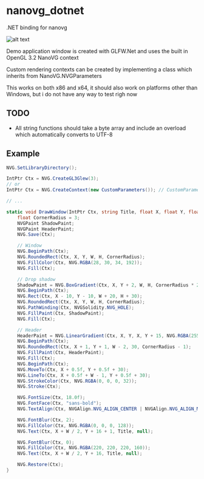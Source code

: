 # nanovg_dotnet
.NET binding for nanovg

![alt text](https://raw.githubusercontent.com/sbarisic/nanovg_dotnet/master/screenshots/a.png "A")

Demo application window is created with GLFW.Net and uses the built in
OpenGL 3.2 NanoVG context

Custom rendering contexts can be created by implementing a class which
inherits from NanoVG.NVGParameters

This works on both x86 and x64, it should also work on platforms other
than Windows, but i do not have any way to test righ now

## TODO
* All string functions should take a byte array and include an overload which automatically converts to UTF-8

## Example

```csharp
NVG.SetLibraryDirectory();

IntPtr Ctx = NVG.CreateGL3Glew(3);
// or
IntPtr Ctx = NVG.CreateContext(new CustomParameters()); // CustomParameters inherits from NanoVG.NVGParameters

// ...

static void DrawWindow(IntPtr Ctx, string Title, float X, float Y, float W, float H) {
	float CornerRadius = 3;
	NVGPaint ShadowPaint;
	NVGPaint HeaderPaint;
	NVG.Save(Ctx);

	// Window
	NVG.BeginPath(Ctx);
	NVG.RoundedRect(Ctx, X, Y, W, H, CornerRadius);
	NVG.FillColor(Ctx, NVG.RGBA(28, 30, 34, 192));
	NVG.Fill(Ctx);

	// Drop shadow
	ShadowPaint = NVG.BoxGradient(Ctx, X, Y + 2, W, H, CornerRadius * 2, 10, NVG.RGBA(0, 0, 0, 128), NVG.RGBA(0, 0, 0, 0));
	NVG.BeginPath(Ctx);
	NVG.Rect(Ctx, X - 10, Y - 10, W + 20, H + 30);
	NVG.RoundedRect(Ctx, X, Y, W, H, CornerRadius);
	NVG.PathWinding(Ctx, NVGSolidity.NVG_HOLE);
	NVG.FillPaint(Ctx, ShadowPaint);
	NVG.Fill(Ctx);

	// Header
	HeaderPaint = NVG.LinearGradient(Ctx, X, Y, X, Y + 15, NVG.RGBA(255, 255, 255, 8), NVG.RGBA(0, 0, 0, 16));
	NVG.BeginPath(Ctx);
	NVG.RoundedRect(Ctx, X + 1, Y + 1, W - 2, 30, CornerRadius - 1);
	NVG.FillPaint(Ctx, HeaderPaint);
	NVG.Fill(Ctx);
	NVG.BeginPath(Ctx);
	NVG.MoveTo(Ctx, X + 0.5f, Y + 0.5f + 30);
	NVG.LineTo(Ctx, X + 0.5f + W - 1, Y + 0.5f + 30);
	NVG.StrokeColor(Ctx, NVG.RGBA(0, 0, 0, 32));
	NVG.Stroke(Ctx);

	NVG.FontSize(Ctx, 18.0f);
	NVG.FontFace(Ctx, "sans-bold");
	NVG.TextAlign(Ctx, NVGAlign.NVG_ALIGN_CENTER | NVGAlign.NVG_ALIGN_MIDDLE);

	NVG.FontBlur(Ctx, 2);
	NVG.FillColor(Ctx, NVG.RGBA(0, 0, 0, 128));
	NVG.Text(Ctx, X + W / 2, Y + 16 + 1, Title, null);

	NVG.FontBlur(Ctx, 0);
	NVG.FillColor(Ctx, NVG.RGBA(220, 220, 220, 160));
	NVG.Text(Ctx, X + W / 2, Y + 16, Title, null);

	NVG.Restore(Ctx);
}
```
